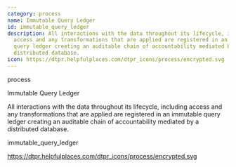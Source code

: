 ```yaml
---
category: process
name: Immutable Query Ledger
id: immutable_query_ledger
description: All interactions with the data throughout its lifecycle, including
  access and any transformations that are applied are registered in an immutable
  query ledger creating an auditable chain of accountability mediated by a
  distributed database.
icon: https://dtpr.helpfulplaces.com/dtpr_icons/process/encrypted.svg
---
```

process

Immutable Query Ledger

All interactions with the data throughout its lifecycle, including access and any transformations that are applied are registered in an immutable query ledger creating an auditable chain of accountability mediated by a distributed database.

immutable_query_ledger

https://dtpr.helpfulplaces.com/dtpr_icons/process/encrypted.svg